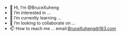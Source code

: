 - 👋 Hi, I’m @BruceXuheng
- 👀 I’m interested in ...
- 🌱 I’m currently learning ...
- 💞️ I’m looking to collaborate on ...
- 📫 How to reach me ... email:BruceXuheng@163.com

<!---
BruceXuheng/BruceXuheng is a ✨ special ✨ repository because its `README.md` (this file) appears on your GitHub profile.
You can click the Preview link to take a look at your changes.
--->
